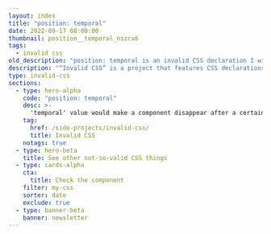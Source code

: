 ```yaml
---
layout: index
title: "position: temporal"
date: 2022-09-17 08:00:00
thumbnail: position__temporal_nszcx6
tags:
  - invalid css
old_description: "position: temporal is an invalid CSS declaration I wish existed."
description: "“Invalid CSS” is a project that features CSS declarations that are not valid and non-existing. For example, position: temporal."
type: invalid-css
sections:
  - type: hero-alpha
    code: "position: temporal"
    desc: >-
      'temporal' value would make a component disappear after a certain amount of seconds, like alerts or messages.
    tag:
      href: /side-projects/invalid-css/
      title: Invalid CSS
    notags: true
  - type: hero-beta
    title: See other not-so-valid CSS things
  - type: cards-alpha
    cta:
      title: Check the component
    filter: my-css
    sorter: date
    exclude: true
  - type: banner-beta
    banner: newsletter
---
```

